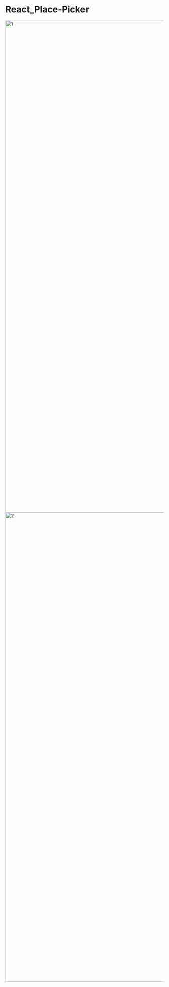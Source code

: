 # React_Place-Picker

<img width="1556" alt="1" src="https://github.com/turanserdar/React_Place-Picker/assets/85623664/2bbd22b5-b46d-49c7-aacc-450684d7b338">
<img width="1486" alt="2" src="https://github.com/turanserdar/React_Place-Picker/assets/85623664/02be8435-a697-49e4-9af4-8f1e344e0f0e">
